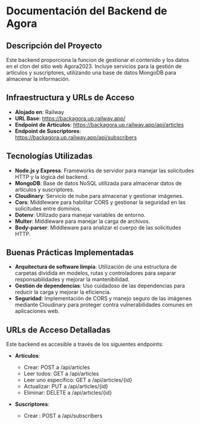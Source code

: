 # Documentación del Backend de Agora

## Descripción del Proyecto

Este backend proporciona la funcion de gestionar el contenido y los datos en el clon del sitio web Agora2023. Incluye servicios para la gestión de artículos y suscriptores, utilizando una base de datos MongoDB para almacenar la información.

## Infraestructura y URLs de Acceso

- **Alojado en**: Railway
- **URL Base**: https://backagora.up.railway.app/
- **Endpoint de Artículos**: https://backagora.up.railway.app/api/articles
- **Endpoint de Suscriptores**: https://backagora.up.railway.app/api/subscribers

## Tecnologías Utilizadas

- **Node.js y Express**: Frameworks de servidor para manejar las solicitudes HTTP y la lógica del backend.
- **MongoDB**: Base de datos NoSQL utilizada para almacenar datos de artículos y suscriptores.
- **Cloudinary**: Servicio de nube para almacenar y gestionar imágenes.
- **Cors**: Middleware para habilitar CORS y gestionar la seguridad en las solicitudes entre dominios.
- **Dotenv**: Utilizado para manejar variables de entorno.
- **Multer**: Middleware para manejar la carga de archivos.
- **Body-parser**: Middleware para analizar el cuerpo de las solicitudes HTTP.

## Buenas Prácticas Implementadas

- **Arquitectura de software limpia**: Utilización de una estructura de carpetas dividida en modelos, rutas y controladores para separar responsabilidades y mejorar la mantenibilidad.
- **Gestión de dependencias**: Uso cuidadoso de las dependencias para reducir la carga y mejorar la eficiencia.
- **Seguridad**: Implementación de CORS y manejo seguro de las imágenes mediante Cloudinary para proteger contra vulnerabilidades comunes en aplicaciones web.


## URLs de Acceso Detalladas

Este backend es accesible a través de los siguientes endpoints:

- **Artículos**:
  - Crear: POST a /api/articles
  - Leer todos: GET a /api/articles
  - Leer uno específico: GET a /api/articles/{id}
  - Actualizar: PUT a /api/articles/{id}
  - Eliminar: DELETE a /api/articles/{id}

- **Suscriptores**:
  - Crear : POST a /api/subscribers

